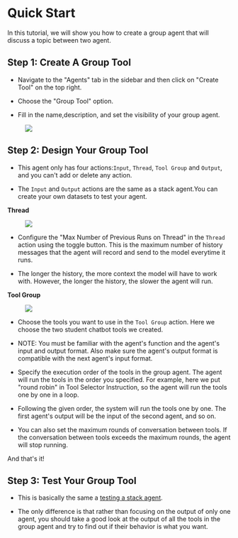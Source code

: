 # Quick Start

In this tutorial, we will show you how to create a group agent that will discuss a topic between two agent.

## Step 1: Create A Group Tool

* Navigate to the "Agents" tab in the sidebar and then click on "Create Tool" on the top right.

* Choose the "Group Tool" option.

* Fill in the name,description, and set the visibility of your group agent.

<figure><img src="../../../images/group-1.png"></figure>


## Step 2: Design Your Group Tool

* This agent only has four actions:`Input`, `Thread`, `Tool Group` and `Output`, and you can't add or delete any action.

* The `Input` and `Output` actions are the same as a stack agent.You can create your own datasets to test your agent.

**Thread**

<figure><img src="../../../images/group-2.png"></figure>

* Configure the "Max Number of Previous Runs on Thread" in the `Thread` action using the toggle button. This is the maximum number of history messages that the agent will record and send to the model everytime it runs.

* The longer the history, the more context the model will have to work with. However, the longer the history, the slower the agent will run. 
  
**Tool Group**

<figure><img src="../../../images/group-3.png"></figure>

* Choose the tools you want to use in the `Tool Group` action. Here we choose the two student chatbot tools we created.

* NOTE: You must be familiar with the agent's function and the agent's input and output format. Also make sure the agent's output format is compatible with the next agent's input format.
  
* Specify the execution order of the tools in the group agent. The agent will run the tools in the order you specified. For example, here we put "round robin" in Tool Selector Instruction, so the agent will run the tools one by one in a loop.
  
* Following the given order, the system will run the tools one by one. The first agent's output will be the input of the second agent, and so on.
  
* You can also set the maximum rounds of conversation between tools. If the conversation between tools exceeds the maximum rounds, the agent will stop running.

And that's it!

## Step 3: Test Your Group Tool

* This is basically the same a [testing a stack agent](../../test-your-agent/overview.md). 
  
* The only difference is that rather than focusing on the output of only one agent, you should take a good look at the output of all the tools in the group agent and try to find out if their behavior is what you want.



